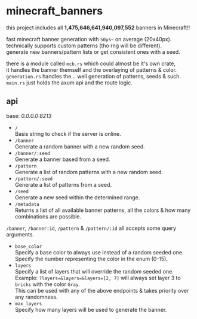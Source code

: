 # minecraft_banners

this project includes all **1,475,646,641,940,097,552** banners in Minecraft!!  

fast minecraft banner generation with `50µs~` on average (20x40px).  
technically supports custom patterns (tho rng will be different).  
generate new banners/pattern lists or get consistent ones with a seed.  

there is a module called `mcb.rs` which could almost be it's own crate,  
it handles the banner themself and the overlaying of patterns & color.  
`generation.rs` handles the... well generation of patterns, seeds & such.  
`main.rs` just holds the axum api and the route logic.  

## api
base: *0.0.0.0:8213*

- `/`  
    Basis string to check if the server is online.  
- `/banner`  
    Generate a random banner with a new random seed.  
- `/banner/:seed`  
    Generate a banner based from a seed.  
- `/pattern`  
    Generate a list of random patterns with a new random seed.  
- `/pattern/:seed`  
    Generate a list of patterns from a seed.  
- `/seed`  
    Generate a new seed within the determined range.  
- `/metadata`  
    Returns a list of all available banner patterns, all the colors & how many combinations are possible.  


`/banner`, `/banner:id`, `/pattern` & `/pattern/:id` all accepts some query arguments.  
- `base_color`  
    Specify a base color to always use instead of a random seeded one.  
    Specify the number representing the color in the enum (0-15).  
- `layers`  
    Specify a list of layers that will override the random seeded one.  
    Example: `?layers=&layers=&layers=[2, 7]` will always set layer 3 to `bricks` with the color `Gray`.  
    This can be used with any of the above endpoints & takes priority over any randomness.  
- `max_layers`  
    Specify how many layers will be used to generate the banner.  

